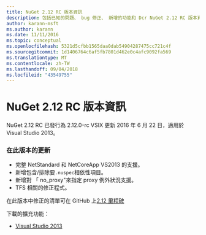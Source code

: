 ```yaml
---
title: NuGet 2.12 RC 版本資訊
description: 包括已知的問題、 bug 修正、 新增的功能和 Dcr NuGet 2.12 RC 版本資訊。
author: karann-msft
ms.author: karann
ms.date: 11/11/2016
ms.topic: conceptual
ms.openlocfilehash: 5321d5cfbb1565daa0dab54904287475cc721c4f
ms.sourcegitcommit: 1d1406764c6af5fb7801d462e0c4afc9092fa569
ms.translationtype: MT
ms.contentlocale: zh-TW
ms.lasthandoff: 09/04/2018
ms.locfileid: "43549755"
---
```

# <a name="nuget-212-rc-release-notes"></a>NuGet 2.12 RC 版本資訊

NuGet 2.12 RC 已發行為 2.12.0-rc VSIX 更新 2016 年 6 月 22 日，適用於 Visual Studio 2013。

### <a name="updates-in-this-release"></a>在此版本的更新

* 完整 NetStandard 和 NetCoreApp VS2013 的支援。
* 新增包含/排除要`.nuspec`相依性項目。
* 新增對 「 no_proxy"來指定 proxy 例外狀況支援。
* TFS 相關的修正程式。

在此版本中修正的清單可在 GitHub 上[2.12 里程碑](https://github.com/NuGet/Home/issues?q=milestone%3A2.12+is%3Aclosed)

下載的擴充功能：

* [Visual Studio 2013](https://dist.nuget.org/visualstudio-2013-vsix/v2.12.0-rc/NuGet.Tools.vsix)
